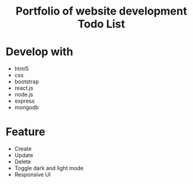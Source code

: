 <h1 align="center">Portfolio of website development Todo List</h1>

# Develop with
- html5
- css
- bootstrap
- react.js
- node.js
- express
- mongodb

# Feature
- Create
- Update
- Delete
- Toggle dark and light mode
- Responsive UI
